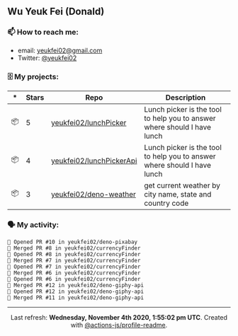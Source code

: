 ## Wu Yeuk Fei (Donald)

### 📫 How to reach me:

- email: [yeukfei02@gmail.com](yeukfei02@gmail.com)
- Twitter: [@yeukfei02](https://twitter.com/yeukfei02)

### 🗄 My projects:

|*|Stars|Repo|Description|
|---|---|---|---|
| 📦 | 5 | [yeukfei02/lunchPicker](https://github.com/yeukfei02/lunchPicker) | Lunch picker is the tool to help you to answer where should I have lunch |
| 📦 | 4 | [yeukfei02/lunchPickerApi](https://github.com/yeukfei02/lunchPickerApi) | Lunch picker is the tool to help you to answer where should I have lunch |
| 📦 | 3 | [yeukfei02/deno-weather](https://github.com/yeukfei02/deno-weather) | get current weather by city name, state and country code |

### 🗣 My activity:

```
💪 Opened PR #10 in yeukfei02/deno-pixabay
🎉 Merged PR #8 in yeukfei02/currencyFinder
💪 Opened PR #8 in yeukfei02/currencyFinder
🎉 Merged PR #7 in yeukfei02/currencyFinder
💪 Opened PR #7 in yeukfei02/currencyFinder
🎉 Merged PR #6 in yeukfei02/currencyFinder
💪 Opened PR #6 in yeukfei02/currencyFinder
🎉 Merged PR #12 in yeukfei02/deno-giphy-api
💪 Opened PR #12 in yeukfei02/deno-giphy-api
🎉 Merged PR #11 in yeukfei02/deno-giphy-api
```

<!-- <img src="https://github-readme-stats.vercel.app/api?username=yeukfei02&show_icons=true&count_private=true&theme=radical" />

<img src="https://github-readme-stats.vercel.app/api/top-langs/?username=yeukfei02&theme=radical" /> -->

---

<p align="center">Last refresh: <b>Wednesday, November 4th 2020, 1:55:02 pm UTC</b>. Created with <a href=https://github.com/marketplace/actions/profile-readme>@actions-js/profile-readme</a>.</p>
